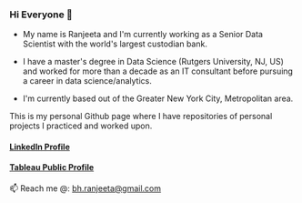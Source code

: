 ### Hi Everyone 👋

- My name is Ranjeeta and I'm currently working as a Senior Data Scientist with the world's largest custodian bank.

- I have a master's degree in Data Science (Rutgers University, NJ, US) and worked for more than a decade as an IT consultant before pursuing a career in data science/analytics.

- I'm currently based out of the Greater New York City, Metropolitan area.

This is my personal Github page where I have repositories of personal projects I practiced and worked upon.

#### [LinkedIn Profile](https://www.linkedin.com/in/ranjeeta-bhattacharya-91177b5/) 
#### [Tableau Public Profile](https://public.tableau.com/app/profile/ranjeeta.bhattacharya#!/)

📫 Reach me @: bh.ranjeeta@gmail.com

<!--
**ranjeetabh/ranjeetabh** is a ✨ _special_ ✨ repository because its `README.md` (this file) appears on your GitHub profile.

Here are some ideas to get you started:

- 🔭 I’m currently working on ...
- 🌱 I’m currently learning ...
- 👯 I’m looking to collaborate on ...
- 🤔 I’m looking for help with ...
- 💬 Ask me about ...
- 📫 How to reach me: ...
- 😄 Pronouns: ...
- ⚡ Fun fact: ...
-->
